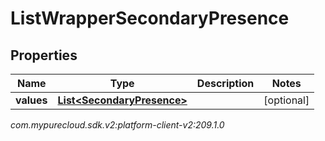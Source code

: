 # ListWrapperSecondaryPresence


## Properties

| Name | Type | Description | Notes |
| ------------ | ------------- | ------------- | ------------- |
| **values** | [**List&lt;SecondaryPresence&gt;**](SecondaryPresence) |  |  [optional] |




_com.mypurecloud.sdk.v2:platform-client-v2:209.1.0_

